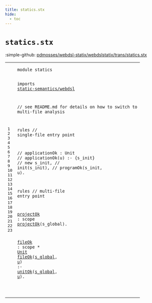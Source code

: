 ```yaml
---
title: statics.stx
hide:
  - toc
---
```


# `statics.stx`

:simple-github: [pdmosses/webdsl-statix/webdslstatix/trans/statics.stx]

[pdmosses/webdsl-statix/webdslstatix/trans/statics.stx]: https://github.com/pdmosses/webdsl-statix/blob/master/webdslstatix/trans/statics.stx "The source file on GitHub"

<div class="stx"><table class="highlighttable"><tbody><tr><td class="linenos"><div class="linenodiv"><pre><span></span>1
2
3
4
5
6
7
8
9
10
11
12
13
14
15
16
17
18
19
20
21
22
23
</pre></div></td>
<td class="code"><pre><code><span class="keyword">module</span> <span id="statics_7_14" title="Not referenced locally, nor via imports">statics</span>

<span class="keyword">imports</span>
  <a href="../static-semantics/webdsl.stx#static-semantics/webdsl_7_30" id="static-semantics/webdsl_26_49" title="Defined at ../static-semantics/webdsl.stx line 1">static-semantics/webdsl</a>

<span class="layout">// see README.md for details on how to switch to multi-file analysis</span>

<span class="keyword">rules</span> <span class="layout">// single-file entry point</span>

<span class="layout">//  applicationOk : Unit</span>
<span class="layout">//  applicationOk(u) :- {s_init}</span>
<span class="layout">//    new s_init,</span>
<span class="layout">//    init(s_init),</span>
<span class="layout">//    programOk(s_init, u).</span>

<span class="keyword">rules</span> <span class="layout">// multi-file entry point</span>

  <a href="#projectOk_335_344" id="projectOk_315_324" title="Referenced at line 19">projectOk</a> : <span class="keyword">scope</span>
  <a href="#projectOk_315_324" id="projectOk_335_344" title="Defined at line 18">projectOk</a>(<span id="s_global_345_353" title="Not referenced locally, nor via imports">s_global</span>).

  <a href="#fileOk_383_389" id="fileOk_359_365" title="Referenced at line 22">fileOk</a> : <span class="keyword">scope</span> * <a href="../../src-gen/statix/signatures/WebDSL-Core-sig.stx#Unit_289_293" id="Unit_376_380" title="Defined at ../../src-gen/statix/signatures/WebDSL-Core-sig.stx line 18">Unit</a>
  <a href="#fileOk_359_365" id="fileOk_383_389" title="Defined at line 21">fileOk</a>(<a href="#s_global_417_425" id="s_global_390_398" title="Referenced at line 23">s_global</a>, <a href="#u_427_428" id="u_400_401" title="Referenced at line 23">u</a>) :-
    <a href="../static-semantics/webdsl.stx#unitOk_15171_15177" id="unitOk_410_416" title="Defined at ../static-semantics/webdsl.stx line 347">unitOk</a>(<a href="#s_global_390_398" id="s_global_417_425" title="Defined at line 22">s_global</a>, <a href="#u_400_401" id="u_427_428" title="Defined at line 22">u</a>).

</code></pre></td></tr></tbody></table></div>